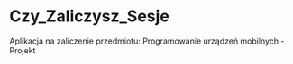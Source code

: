 # Czy_Zaliczysz_Sesje
Aplikacja na zaliczenie przedmiotu: Programowanie urządzeń mobilnych - Projekt
